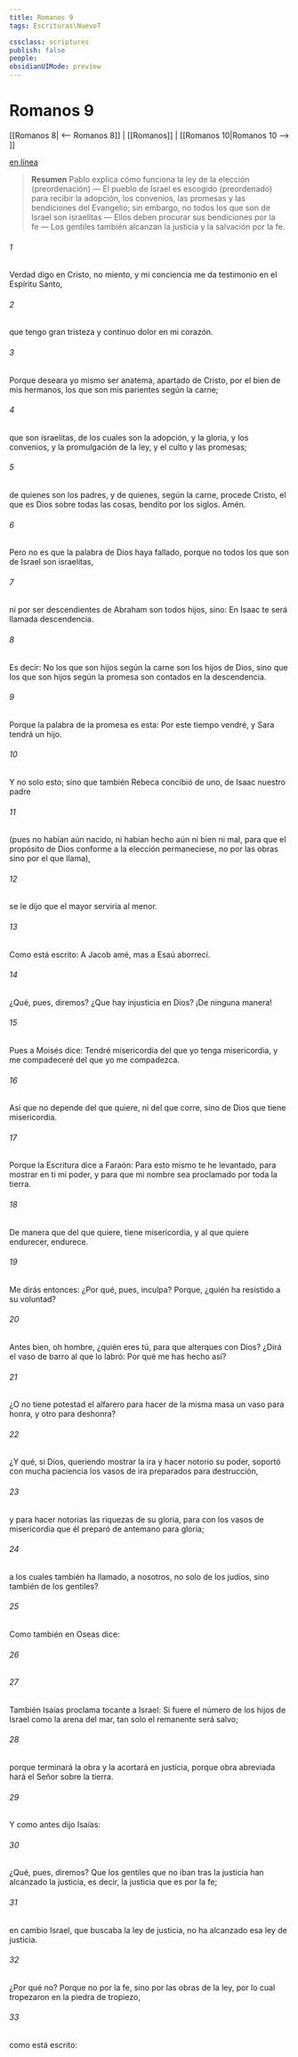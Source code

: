 ```yaml
---
title: Romanos 9
tags: Escrituras\NuevoT

cssclass: scriptures
publish: false
people:
obsidianUIMode: preview
---
```


# Romanos 9
[[Romanos 8| <-- Romanos 8]] | [[Romanos]] | [[Romanos 10|Romanos 10 --> ]]

[en línea](https://churchofjesuschrist.org/study/scriptures/nt/rom/9?lang=spa)

> __Resumen__
Pablo explica cómo funciona la ley de la elección (preordenación) — El pueblo de Israel es escogido (preordenado) para recibir la adopción, los convenios, las promesas y las bendiciones del Evangelio; sin embargo, no todos los que son de Israel son israelitas — Ellos deben procurar sus bendiciones por la fe — Los gentiles también alcanzan la justicia y la salvación por la fe.

###### 1 
Verdad digo en Cristo, no miento, y mi conciencia me da testimonio en el Espíritu Santo,

###### 2 
que tengo gran tristeza y continuo dolor en mi corazón.

###### 3 
Porque deseara yo mismo ser anatema, apartado de Cristo, por el bien de mis hermanos, los que son mis parientes según la carne;

###### 4 
que son israelitas, de los cuales son la adopción, y la gloria, y los convenios, y la promulgación de la ley, y el culto y las promesas;

###### 5 
de quienes son los padres, y de quienes, según la carne, procede Cristo, el que es Dios sobre todas las cosas, bendito por los siglos. Amén.

###### 6 
Pero no es que la palabra de Dios haya fallado, porque no todos los que son de Israel son israelitas,

###### 7 
ni por ser descendientes de Abraham son todos hijos, sino: En Isaac te será llamada descendencia.

###### 8 
Es decir: No los que son hijos según la carne son los hijos de Dios, sino que los que son hijos según la promesa son contados en la descendencia.

###### 9 
Porque la palabra de la promesa es esta: Por este tiempo vendré, y Sara tendrá un hijo.

###### 10 
Y no solo esto; sino que también Rebeca concibió de uno, de Isaac nuestro padre

###### 11 
(pues no habían aún nacido, ni habían hecho aún ni bien ni mal, para que el propósito de Dios conforme a la elección permaneciese, no por las obras sino por el que llama),

###### 12 
se le dijo que el mayor serviría al menor.

###### 13 
Como está escrito: A Jacob amé, mas a Esaú aborrecí.

###### 14 
¿Qué, pues, diremos? ¿Que hay injusticia en Dios? ¡De ninguna manera!

###### 15 
Pues a Moisés dice: Tendré misericordia del que yo tenga misericordia, y me compadeceré del que yo me compadezca.

###### 16 
Así que no depende del que quiere, ni del que corre, sino de Dios que tiene misericordia.

###### 17 
Porque la Escritura dice a Faraón: Para esto mismo te he levantado, para mostrar en ti mi poder, y para que mi nombre sea proclamado por toda la tierra.

###### 18 
De manera que del que quiere, tiene misericordia, y al que quiere endurecer, endurece.

###### 19 
Me dirás entonces: ¿Por qué, pues, inculpa? Porque, ¿quién ha resistido a su voluntad?

###### 20 
Antes bien, oh hombre, ¿quién eres tú, para que alterques con Dios? ¿Dirá el vaso de barro al que lo labró: Por qué me has hecho así?

###### 21 
¿O no tiene potestad el alfarero para hacer de la misma masa un vaso para honra, y otro para deshonra?

###### 22 
¿Y qué, si Dios, queriendo mostrar la ira y hacer notorio su poder, soportó con mucha paciencia los vasos de ira preparados para destrucción,

###### 23 
y para hacer notorias las riquezas de su gloria,  para con los vasos de misericordia que él preparó de antemano para gloria;

###### 24 
a los cuales también ha llamado,  a nosotros, no solo de los judíos, sino también de los gentiles?

###### 25 
Como también en Oseas dice:

###### 26 


###### 27 
También Isaías proclama tocante a Israel: Si fuere el número de los hijos de Israel como la arena del mar, tan solo el remanente será salvo;

###### 28 
porque terminará la obra y la acortará en justicia, porque obra abreviada hará el Señor sobre la tierra.

###### 29 
Y como antes dijo Isaías:

###### 30 
¿Qué, pues, diremos? Que los gentiles que no iban tras la justicia han alcanzado la justicia, es decir, la justicia que es por la fe;

###### 31 
en cambio Israel, que buscaba la ley de justicia, no ha alcanzado esa ley de justicia.

###### 32 
¿Por qué no? Porque no  por la fe, sino por las obras de la ley, por lo cual tropezaron en la piedra de tropiezo,

###### 33 
como está escrito:

